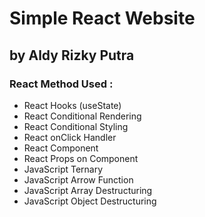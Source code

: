 # Simple React Website

## by Aldy Rizky Putra

### React Method Used :

- React Hooks (useState)
- React Conditional Rendering
- React Conditional Styling
- React onClick Handler
- React Component
- React Props on Component
- JavaScript Ternary
- JavaScript Arrow Function
- JavaScript Array Destructuring
- JavaScript Object Destructuring
